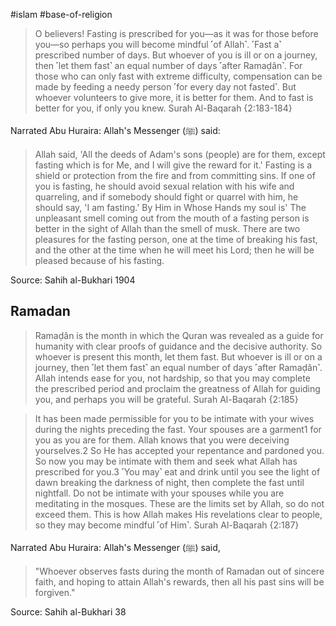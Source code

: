#islam #base-of-religion 

>O believers! Fasting is prescribed for you—as it was for those before you—so perhaps you will become mindful ˹of Allah˺.
>˹Fast a˺ prescribed number of days. But whoever of you is ill or on a journey, then ˹let them fast˺ an equal number of days ˹after Ramaḍân˺. For those who can only fast with extreme difficulty, compensation can be made by feeding a needy person ˹for every day not fasted˺. But whoever volunteers to give more, it is better for them. And to fast is better for you, if only you knew.
Surah Al-Baqarah {2:183-184}

Narrated Abu Huraira: Allah's Messenger (ﷺ) said:

>Allah said, 'All the deeds of Adam's sons (people) are for them, except fasting which is for Me, and I will give the reward for it.' Fasting is a shield or protection from the fire and from committing sins. If one of you is fasting, he should avoid sexual relation with his wife and quarreling, and if somebody should fight or quarrel with him, he should say, 'I am fasting.' By Him in Whose Hands my soul is' The unpleasant smell coming out from the mouth of a fasting person is better in the sight of Allah than the smell of musk. There are two pleasures for the fasting person, one at the time of breaking his fast, and the other at the time when he will meet his Lord; then he will be pleased because of his fasting.

Source: Sahih al-Bukhari 1904

## Ramadan

>Ramaḍân is the month in which the Quran was revealed as a guide for humanity with clear proofs of guidance and the decisive authority. So whoever is present this month, let them fast. But whoever is ill or on a journey, then ˹let them fast˺ an equal number of days ˹after Ramaḍân˺. Allah intends ease for you, not hardship, so that you may complete the prescribed period and proclaim the greatness of Allah for guiding you, and perhaps you will be grateful.
Surah Al-Baqarah {2:185}

>It has been made permissible for you to be intimate with your wives during the nights preceding the fast. Your spouses are a garment1 for you as you are for them. Allah knows that you were deceiving yourselves.2 So He has accepted your repentance and pardoned you. So now you may be intimate with them and seek what Allah has prescribed for you.3 ˹You may˺ eat and drink until you see the light of dawn breaking the darkness of night, then complete the fast until nightfall. Do not be intimate with your spouses while you are meditating in the mosques. These are the limits set by Allah, so do not exceed them. This is how Allah makes His revelations clear to people, so they may become mindful ˹of Him˺.
Surah Al-Baqarah {2:187}

Narrated Abu Huraira: Allah's Messenger (ﷺ) said,

>"Whoever observes fasts during the month of Ramadan out of sincere faith, and hoping to attain Allah's rewards, then all his past sins will be forgiven."

Source: Sahih al-Bukhari 38